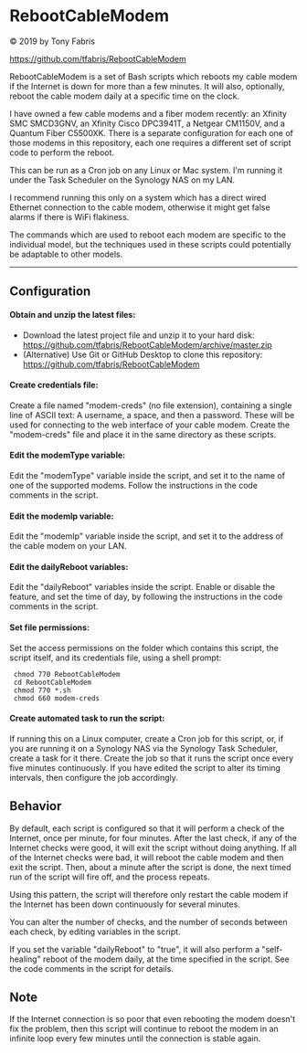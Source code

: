 RebootCableModem
==============================================================================
&copy; 2019 by Tony Fabris

https://github.com/tfabris/RebootCableModem

RebootCableModem is a set of Bash scripts which reboots my cable modem if the
Internet is down for more than a few minutes. It will also, optionally, reboot
the cable modem daily at a specific time on the clock.

I have owned a few cable modems and a fiber modem recently: an Xfinity SMC
SMCD3GNV, an Xfinity Cisco DPC3941T, a Netgear CM1150V, and a Quantum Fiber
C5500XK. There is a separate configuration for each one of those modems in this
repository, each one requires a different set of script code to perform the
reboot.

This can be run as a Cron job on any Linux or Mac system. I'm running it under
the Task Scheduler on the Synology NAS on my LAN.

I recommend running this only on a system which has a direct wired Ethernet
connection to the cable modem, otherwise it might get false alarms if there is
WiFi flakiness.

The commands which are used to reboot each modem are specific to the
individual model, but the techniques used in these scripts could potentially
be adaptable to other models.

------------------------------------------------------------------------------


Configuration
------------------------------------------------------------------------------
####  Obtain and unzip the latest files:
- Download the latest project file and unzip it to your hard disk:
  https://github.com/tfabris/RebootCableModem/archive/master.zip
- (Alternative) Use Git or GitHub Desktop to clone this repository:
  https://github.com/tfabris/RebootCableModem

####  Create credentials file:
Create a file named "modem-creds" (no file extension), containing a single
line of ASCII text: A username, a space, and then a password. These will be
used for connecting to the web interface of your cable modem. Create the
"modem-creds" file and place it in the same directory as these scripts.

####  Edit the modemType variable:
Edit the "modemType" variable inside the script, and set it to the name of one
of the supported modems. Follow the instructions in the code comments in the
script.

####  Edit the modemIp variable:
Edit the "modemIp" variable inside the script, and set it to the address of
the cable modem on your LAN.

####  Edit the dailyReboot variables:
Edit the "dailyReboot" variables inside the script. Enable or disable the
feature, and set the time of day, by following the instructions in the code
comments in the script.

####  Set file permissions:
Set the access permissions on the folder which contains this script, the
script itself, and its credentials file, using a shell prompt:

     chmod 770 RebootCableModem
     cd RebootCableModem
     chmod 770 *.sh
     chmod 660 modem-creds

####  Create automated task to run the script:
If running this on a Linux computer, create a Cron job for this script, or, if
you are running it on a Synology NAS via the Synology Task Scheduler, create a
task for it there. Create the job so that it runs the script once every five
minutes continuously. If you have edited the script to alter its timing
intervals, then configure the job accordingly.


Behavior
------------------------------------------------------------------------------
By default, each script is configured so that it will perform a check of the
Internet, once per minute, for four minutes. After the last check, if any of
the Internet checks were good, it will exit the script without doing anything.
If all of the Internet checks were bad, it will reboot the cable modem and
then exit the script. Then, about a minute after the script is done, the next
timed run of the script will fire off, and the process repeats.

Using this pattern, the script will therefore only restart the cable modem if
the Internet has been down continuously for several minutes.

You can alter the number of checks, and the number of seconds between each
check, by editing variables in the script.

If you set the variable "dailyReboot" to "true", it will also perform a
"self-healing" reboot of the modem daily, at the time specified in the script.
See the code comments in the script for details.


Note
------------------------------------------------------------------------------
If the Internet connection is so poor that even rebooting the modem doesn't
fix the problem, then this script will continue to reboot the modem in an
infinite loop every few minutes until the connection is stable again.

